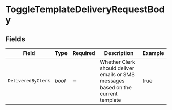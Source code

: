 # ToggleTemplateDeliveryRequestBody


## Fields

| Field                                                                             | Type                                                                              | Required                                                                          | Description                                                                       | Example                                                                           |
| --------------------------------------------------------------------------------- | --------------------------------------------------------------------------------- | --------------------------------------------------------------------------------- | --------------------------------------------------------------------------------- | --------------------------------------------------------------------------------- |
| `DeliveredByClerk`                                                                | *bool*                                                                            | :heavy_minus_sign:                                                                | Whether Clerk should deliver emails or SMS messages based on the current template | true                                                                              |